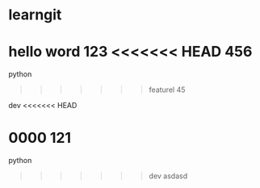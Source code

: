 # learngit
hello word
123
<<<<<<< HEAD
456
=======
python
>>>>>>> featurel
45

dev
<<<<<<< HEAD



0000
121
=======
python
>>>>>>> dev
asdasd


